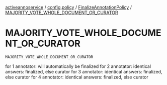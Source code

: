 [activeannoservice](../../index.md) / [config.policy](../index.md) / [FinalizeAnnotationPolicy](index.md) / [MAJORITY_VOTE_WHOLE_DOCUMENT_OR_CURATOR](./-m-a-j-o-r-i-t-y_-v-o-t-e_-w-h-o-l-e_-d-o-c-u-m-e-n-t_-o-r_-c-u-r-a-t-o-r.md)

# MAJORITY_VOTE_WHOLE_DOCUMENT_OR_CURATOR

`MAJORITY_VOTE_WHOLE_DOCUMENT_OR_CURATOR`

for 1 annotator: will automatically be finalized
for 2 annotator: identical answers: finalized, else curator
for 3 annotator: identical answers: finalized, else curator
for 4 annotator: identical answers: finalized, else curator

